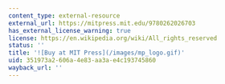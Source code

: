 ```yaml
---
content_type: external-resource
external_url: https://mitpress.mit.edu/9780262026703
has_external_license_warning: true
license: https://en.wikipedia.org/wiki/All_rights_reserved
status: ''
title: '![Buy at MIT Press](/images/mp_logo.gif)'
uid: 351973a2-606a-4e83-aa3a-e4c193745860
wayback_url: ''
---
```

